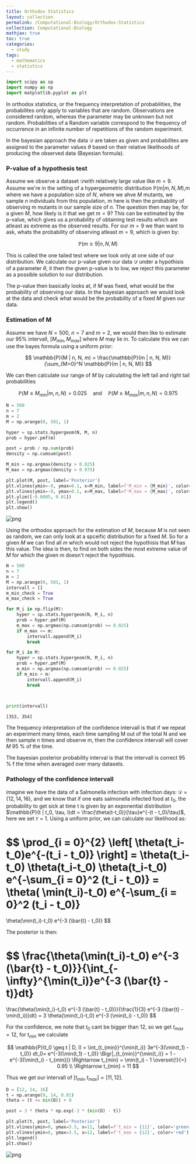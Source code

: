 ```yaml
---
title: Orthodox Statistics
layout: collection
permalink: /Computational-Biology/Orthodox-Statistics
collection: Computational-Biology
mathjax: true
toc: true
categories:
  - study
tags:
  - mathematics
  - statistics
---
```



```python
import scipy as sp
import numpy as np
import matplotlib.pyplot as plt
```

In orthodox statistics, or the frequency interpretation of probabilities, the probabilites only apply to variables that are random. Observations are considered random, whereas the parameter may be unknown but not random. Probabilities of a Random variable correspond to the frequency of occurrence in an infinite number of repetitions of the random experiment.

In the bayesian approach the data $\mathcal{D}$ are taken as given and probabilites are assigned to the parameter values $\theta$ based on their relative likelihoods of producing the observed data (Bayesian formula).

### P-value of a hypothesis test

Assume we observe a dataset $\mathcal{D}$with relatively large value like $m=9$. Assume we're in the setting of a hypergeometric distribution $\mathbb{P}(m | m, N, M)$,m where we have a population size of $N$, where we ahve $M$ mutants, we sample $n$ individuals from this population, m here is then the probability of observing m mutants in our sample size of $n$. The question then may be, for a given $M$, how likely is it that we get $m = 9$?
This can be estimated by the p-value, which gives us a probability of obtaining test results which are atleast as extreme as the observed results.
For our $m = 9$ we than want to ask, whats the probability of observing atleast $m = 9$, which is given by:

$$
\mathbb{P}(m \geq 9 | n, N, M)
$$

This is called the one tailed test where we look only at one side of our distribution. We calculate our p-value given our data $\mathcal{D}$ under a hypothisis of a parameter $\theta$, it then the given p-value is to low, we reject this parameter as a possible solution to our distribution.

The p-value then basically looks at, if $M$ was fixed, what would be the probability of observing our data. 
In the bayesian approach we would look at the data and check what would be the probability of a fixed $M$ given our data.

### Estimation of M

Assume we have $N=500$, $n = 7$ and $m=2$, we would then like to estimate our 95% intervall, $[M_{min}, M_{max}]$ where $M$ may lie in. To calculate this we can use the bayes formula using a uniform prior:

$$
\mathbb{P}(M | n, N, m) = \frac{\mathbb{P}(m | n, N, M)}{\sum_{M=0}^N \mathbb{P}(m | n, N, M)}
$$

We can then calculate our range of $M$ by calculating the left tail and right tail probabilities

$$
\mathbb{P}(M \leq M_{min} | m, n, N) = 0.025 \quad \text{and} \quad \mathbb{P}(M \geq M_{max} | m, n, N) = 0.975
$$


```python
N = 500
n = 7
m = 2
M = np.arange(0, 501, 1)

hyper = sp.stats.hypergeom(N, M, n)
prob = hyper.pmf(m)

post = prob / np.sum(prob)
density = np.cumsum(post)

M_min = np.argmax(density > 0.025)
M_max = np.argmax(density > 0.975)

plt.plot(M, post, label='Posterior')
plt.vlines(ymin=-0, ymax=0.1, x=M_min, label=f'M_min = {M_min}', color='green')
plt.vlines(ymin=-0, ymax=0.1, x=M_max, label=f'M_max = {M_max}', color='red')
plt.ylim([-0.0005, 0.01])
plt.legend()
plt.show()
```


    
![png](../images/2024-05-03-orthodox-statistics_files/2024-05-03-orthodox-statistics_6_0.png)
    


Using the orthodox approach for the estimation of $M$, because $M$ is not seen as random,  we can only look at a spceific distribution for a fixed $M$. 
So for a given $M$ we can find all $m$ which would not reject the hypothisis that $M$ has this value.
The idea is then, to find on both sides the most extreme value of $M$ for which the given $m$ doesn't reject the hypothisis.


```python
N = 500
n = 7
m = 2
M = np.arange(0, 501, 1)
intervall = []
m_min_check = True
m_max_check = True

for M_i in np.flip(M):
    hyper = sp.stats.hypergeom(N, M_i, n)
    prob = hyper.pmf(M)
    m_max = np.argmax(np.cumsum(prob) >= 0.025)
    if m_max <= m:
        intervall.append(M_i)
        break

for M_i in M:
    hyper = sp.stats.hypergeom(N, M_i, n)
    prob = hyper.pmf(M)
    m_min = np.argmax(np.cumsum(prob) >= 0.025)
    if m_min > m:
        intervall.append(M_i)
        break
        


print(intervall)
```

    [353, 354]
    

The frequency interpretation of the confidence intervall is that if we repeat an experiment many times, each time sampling M out of the total N and we then sample n times and observe m, then the confidence intervall will cover $M$ 95 % of the time.

The bayesian posterior probability interval is that the intervall is correct 95 % f the time when averaged over many datasets.

### Pathology of the confidence intervall

imagine we have the data of a Salmonella infection with infection days: $\mathcal{D} = \{12, 14, 16\}$, and we know that if one eats salmonella infected food at $t_0$, the probability to get sick at time t is given by an exponential distribution $\mathbb{P}(t | t_0, \tau, I)dt = \frac{\theta(t-t_0)}{\tau}e^{-(t - t_0)/\tau}$, here we set $\tau = 1$. Using a uniform prior, we can calculate our likelihood as:

$$
\prod_{i = 0}^{2} \left[ \theta(t_i-t_0)e^{-(t_i - t_0)} \right] = \theta(t_i-t_0) \theta(t_i-t_0) \theta(t_i-t_0) e^{-\sum_{i = 0}^2 (t_i - t_0)} = \theta(
\min(t_i)-t_0) e^{-\sum_{i = 0}^2 (t_i - t_0)}
=
\theta(\min(t_i)-t_0) e^{-3 (\bar{t} - t_0)}
$$

The posterior is then:

$$
\frac{\theta(\min(t_i)-t_0) e^{-3 (\bar{t} - t_0)}}{\int_{-\infty}^{\min(t_i)}e^{-3 (\bar{t} - t)}dt} 
= 
\frac{\theta(\min(t_i)-t_0) e^{-3 (\bar{t} - t_0)}}{\frac{1}{3} e^{-3 (\bar{t} - \min(t_i))}dt} = 3 \theta(\min(t_i)-t_0) e^{-3 (\min(t_i) - t_0)}
$$

For the confidence, we note that $t_0$ cant be bigger than 12, so we get $t_{max} = 12$, for $t_{min}$ we calculate

$$
\mathbb{P}(t_0 \geq t | D, I) = \int_{t_{min}}^{\min(t_i)} 3e^{-3(\min(t_1) - t_0)} dt_0= e^{-3(\min(t_1) - t_0)} \Bigr|_{t_{min}}^{\min(t_i)} = 1 - e^{-3(\min(t_i) - t_{min})} \Rightarrow t_{min} = \min(t_i) - 1 \overset{!}{=} 0.95 \\
\Rightarrow t_{min} = 11
$$

Thus we get our intervall of $[t_{min}, t_{max}] = [11, 12]$.


```python
D = [12, 14, 16]
t = np.arange(9, 14, 0.01)
theta = (t <= min(D)) + 0

post = 3 * theta * np.exp(-3 * (min(D) - t))

plt.plot(t, post, label='Posterior')
plt.vlines(ymin=0, ymax=3.5, x=11, label=f't_min = {11}', color='green')
plt.vlines(ymin=0, ymax=3.5, x=12, label=f't_max = {12}', color='red')
plt.legend()
plt.show()
```


    
![png](../images/2024-05-03-orthodox-statistics_files/2024-05-03-orthodox-statistics_11_0.png)
    



```python

```
